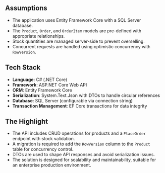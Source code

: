## Assumptions
- The application uses Entity Framework Core with a SQL Server database.
- The `Product`, `Order`, and `OrderItem` models are pre-defined with appropriate relationships.
- Stock quantities are managed server-side to prevent overselling.
- Concurrent requests are handled using optimistic concurrency with `RowVersion`.

## Tech Stack 
- **Language**: C# (.NET Core)
- **Framework**: ASP.NET Core Web API
- **ORM**: Entity Framework Core
- **Serialization**: System.Text.Json with DTOs to handle circular references
- **Database**: SQL Server (configurable via connection string)
- **Transaction Management**: EF Core transactions for data integrity

## The Highlight
- The API includes CRUD operations for products and a `PlaceOrder` endpoint with stock validation.
- A migration is required to add the `RowVersion` column to the `Product` table for concurrency control.
- DTOs are used to shape API responses and avoid serialization issues.
- The solution is designed for scalability and maintainability, suitable for an enterprise production environment.
